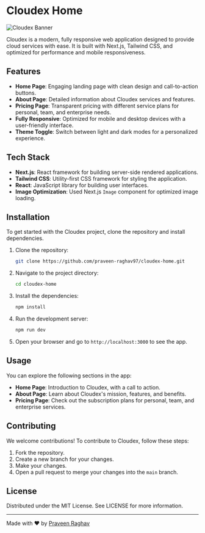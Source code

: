 # Cloudex Home

![Cloudex Banner](https://imagekit.io/tools/asset-public-link?detail=%7B%22name%22%3A%22Screenshot%202024-12-29%20153425.png%22%2C%22type%22%3A%22image%2Fpng%22%2C%22signedurl_expire%22%3A%222024-12-31T10%3A07%3A00.200Z%22%2C%22signedUrl%22%3A%22https%3A%2F%2Fmedia-hosting.imagekit.io%2F%2Fa361e0829cd84cb6%2FScreenshot%25202024-12-29%2520153425.png%3FExpires%3D1735639620%26Key-Pair-Id%3DK2ZIVPTIP2VGHC%26Signature%3De9MzEomV3FMvEqKNbJHBfw8PnQlYhD74V-TnJgUjZ-sw2tyW5o64S9XnbwF-3RWKXCdo8xo1fCQ8~JNpqHac7V9amxOewtrja-O0pFsfk05~gNY48kLgxNqSn85NZOwEB-xjEXHRgOp1qgHLVdN2HVONPa68QQsR~bveef4nF7OHolDjyDp121kfUXzOyQ~UCEsridD40DO4KTWmiTlxjgmSBbGDo59MMzP5r5ve5zn9If4lmYNouchkdrLJnuBRsBohP3H9jPs2holHKb-BX8BIVpefWW6mjsOkENY6O98QC5jAHH6lVmzBt~bvI5eg~sLxY9KmJ43AgnlRiTOHVA__%22%7D)  <!-- Replace with your banner image path -->

Cloudex is a modern, fully responsive web application designed to provide cloud services with ease. It is built with Next.js, Tailwind CSS, and optimized for performance and mobile responsiveness.

## Features

- **Home Page**: Engaging landing page with clean design and call-to-action buttons.
- **About Page**: Detailed information about Cloudex services and features.
- **Pricing Page**: Transparent pricing with different service plans for personal, team, and enterprise needs.
- **Fully Responsive**: Optimized for mobile and desktop devices with a user-friendly interface.
- **Theme Toggle**: Switch between light and dark modes for a personalized experience.

## Tech Stack

- **Next.js**: React framework for building server-side rendered applications.
- **Tailwind CSS**: Utility-first CSS framework for styling the application.
- **React**: JavaScript library for building user interfaces.
- **Image Optimization**: Used Next.js `Image` component for optimized image loading.

## Installation

To get started with the Cloudex project, clone the repository and install dependencies.

1. Clone the repository:
    ```bash
    git clone https://github.com/praveen-raghav97/cloudex-home.git
    ```

2. Navigate to the project directory:
    ```bash
    cd cloudex-home
    ```

3. Install the dependencies:
    ```bash
    npm install
    ```

4. Run the development server:
    ```bash
    npm run dev
    ```

5. Open your browser and go to `http://localhost:3000` to see the app.

## Usage

You can explore the following sections in the app:

- **Home Page**: Introduction to Cloudex, with a call to action.
- **About Page**: Learn about Cloudex's mission, features, and benefits.
- **Pricing Page**: Check out the subscription plans for personal, team, and enterprise services.

## Contributing

We welcome contributions! To contribute to Cloudex, follow these steps:

1. Fork the repository.
2. Create a new branch for your changes.
3. Make your changes.
4. Open a pull request to merge your changes into the `main` branch.

## License

Distributed under the MIT License. See LICENSE for more information.

---

Made with ❤️ by [Praveen Raghav](https://github.com/praveen-raghav97)
